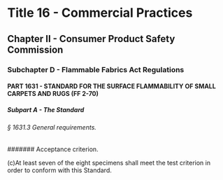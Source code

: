 
# Title 16 - Commercial Practices
## Chapter II - Consumer Product Safety Commission
### Subchapter D - Flammable Fabrics Act Regulations
#### PART 1631 - STANDARD FOR THE SURFACE FLAMMABILITY OF SMALL CARPETS AND RUGS (FF 2-70)
##### Subpart A - The Standard
###### § 1631.3 General requirements.
####### Acceptance criterion.

(c)At least seven of the eight specimens shall meet the test criterion in order to conform with this Standard.
